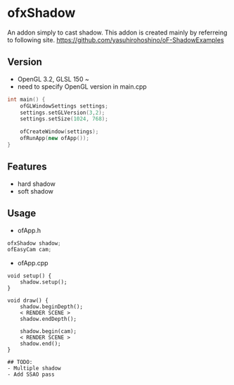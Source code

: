 # ofxShadow

An addon simply to cast shadow.
This addon is created mainly by referreing to following site.
https://github.com/yasuhirohoshino/oF-ShadowExamples

## Version
- OpenGL 3.2, GLSL 150 ~
- need to specify OpenGL version in main.cpp
```cpp
int main() {
    ofGLWindowSettings settings;
    settings.setGLVersion(3,2);
    settings.setSize(1024, 768);

    ofCreateWindow(settings);
    ofRunApp(new ofApp());
}
```

## Features
- hard shadow
- soft shadow

## Usage
- ofApp.h
```cpp
ofxShadow shadow;
ofEasyCam cam;
```

- ofApp.cpp
```
void setup() {
    shadow.setup();
}

void draw() {
    shadow.beginDepth();
    < RENDER SCENE >
    shadow.endDepth();

    shadow.begin(cam);
    < RENDER SCENE >
    shadow.end();
}

## TODO:
- Multiple shadow
- Add SSAO pass
